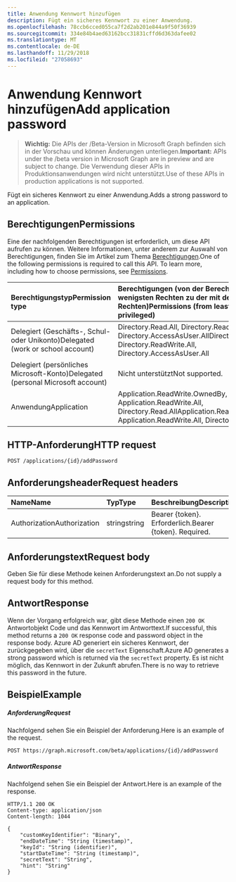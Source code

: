 ```yaml
---
title: Anwendung Kennwort hinzufügen
description: Fügt ein sicheres Kennwort zu einer Anwendung.
ms.openlocfilehash: 78ccb6cced055ca7f2d2ab201e844a9f50f36939
ms.sourcegitcommit: 334e84b4aed63162bcc31831cffd6d363dafee02
ms.translationtype: MT
ms.contentlocale: de-DE
ms.lasthandoff: 11/29/2018
ms.locfileid: "27058693"
---
```

# <a name="add-application-password"></a><span data-ttu-id="889ec-103">Anwendung Kennwort hinzufügen</span><span class="sxs-lookup"><span data-stu-id="889ec-103">Add application password</span></span>

> <span data-ttu-id="889ec-104">**Wichtig:** Die APIs der /Beta-Version in Microsoft Graph befinden sich in der Vorschau und können Änderungen unterliegen.</span><span class="sxs-lookup"><span data-stu-id="889ec-104">**Important:** APIs under the /beta version in Microsoft Graph are in preview and are subject to change.</span></span> <span data-ttu-id="889ec-105">Die Verwendung dieser APIs in Produktionsanwendungen wird nicht unterstützt.</span><span class="sxs-lookup"><span data-stu-id="889ec-105">Use of these APIs in production applications is not supported.</span></span>

<span data-ttu-id="889ec-106">Fügt ein sicheres Kennwort zu einer Anwendung.</span><span class="sxs-lookup"><span data-stu-id="889ec-106">Adds a strong password to an application.</span></span>

## <a name="permissions"></a><span data-ttu-id="889ec-107">Berechtigungen</span><span class="sxs-lookup"><span data-stu-id="889ec-107">Permissions</span></span>
<span data-ttu-id="889ec-p102">Eine der nachfolgenden Berechtigungen ist erforderlich, um diese API aufrufen zu können. Weitere Informationen, unter anderem zur Auswahl von Berechtigungen, finden Sie im Artikel zum Thema [Berechtigungen](/graph/permissions-reference).</span><span class="sxs-lookup"><span data-stu-id="889ec-p102">One of the following permissions is required to call this API. To learn more, including how to choose permissions, see [Permissions](/graph/permissions-reference).</span></span>

|<span data-ttu-id="889ec-110">Berechtigungstyp</span><span class="sxs-lookup"><span data-stu-id="889ec-110">Permission type</span></span>      | <span data-ttu-id="889ec-111">Berechtigungen (von der Berechtigung mit den wenigsten Rechten zu der mit den meisten Rechten)</span><span class="sxs-lookup"><span data-stu-id="889ec-111">Permissions (from least to most privileged)</span></span>              |
|:--------------------|:---------------------------------------------------------|
|<span data-ttu-id="889ec-112">Delegiert (Geschäfts-, Schul- oder Unikonto)</span><span class="sxs-lookup"><span data-stu-id="889ec-112">Delegated (work or school account)</span></span> | <span data-ttu-id="889ec-113">Directory.Read.All, Directory.ReadWrite.All, Directory.AccessAsUser.All</span><span class="sxs-lookup"><span data-stu-id="889ec-113">Directory.Read.All, Directory.ReadWrite.All, Directory.AccessAsUser.All</span></span>    |
|<span data-ttu-id="889ec-114">Delegiert (persönliches Microsoft-Konto)</span><span class="sxs-lookup"><span data-stu-id="889ec-114">Delegated (personal Microsoft account)</span></span> | <span data-ttu-id="889ec-115">Nicht unterstützt</span><span class="sxs-lookup"><span data-stu-id="889ec-115">Not supported.</span></span>    |
|<span data-ttu-id="889ec-116">Anwendung</span><span class="sxs-lookup"><span data-stu-id="889ec-116">Application</span></span> | <span data-ttu-id="889ec-117">Application.ReadWrite.OwnedBy, Application.ReadWrite.All, Directory.Read.All</span><span class="sxs-lookup"><span data-stu-id="889ec-117">Application.ReadWrite.OwnedBy, Application.ReadWrite.All, Directory.Read.All</span></span> |

## <a name="http-request"></a><span data-ttu-id="889ec-118">HTTP-Anforderung</span><span class="sxs-lookup"><span data-stu-id="889ec-118">HTTP request</span></span>
<!-- { "blockType": "ignored" } -->
```http
POST /applications/{id}/addPassword
```

## <a name="request-headers"></a><span data-ttu-id="889ec-119">Anforderungsheader</span><span class="sxs-lookup"><span data-stu-id="889ec-119">Request headers</span></span>
| <span data-ttu-id="889ec-120">Name</span><span class="sxs-lookup"><span data-stu-id="889ec-120">Name</span></span>       | <span data-ttu-id="889ec-121">Typ</span><span class="sxs-lookup"><span data-stu-id="889ec-121">Type</span></span> | <span data-ttu-id="889ec-122">Beschreibung</span><span class="sxs-lookup"><span data-stu-id="889ec-122">Description</span></span>|
|:-----------|:------|:----------|
| <span data-ttu-id="889ec-123">Authorization</span><span class="sxs-lookup"><span data-stu-id="889ec-123">Authorization</span></span>  | <span data-ttu-id="889ec-124">string</span><span class="sxs-lookup"><span data-stu-id="889ec-124">string</span></span>  | <span data-ttu-id="889ec-p103">Bearer {token}. Erforderlich.</span><span class="sxs-lookup"><span data-stu-id="889ec-p103">Bearer {token}. Required.</span></span>  |

## <a name="request-body"></a><span data-ttu-id="889ec-127">Anforderungstext</span><span class="sxs-lookup"><span data-stu-id="889ec-127">Request body</span></span>
<span data-ttu-id="889ec-128">Geben Sie für diese Methode keinen Anforderungstext an.</span><span class="sxs-lookup"><span data-stu-id="889ec-128">Do not supply a request body for this method.</span></span>

## <a name="response"></a><span data-ttu-id="889ec-129">Antwort</span><span class="sxs-lookup"><span data-stu-id="889ec-129">Response</span></span>

<span data-ttu-id="889ec-130">Wenn der Vorgang erfolgreich war, gibt diese Methode einen `200 OK` Antwortobjekt Code und das Kennwort im Antworttext.</span><span class="sxs-lookup"><span data-stu-id="889ec-130">If successful, this method returns a `200 OK` response code and password object in the response body.</span></span> <span data-ttu-id="889ec-131">Azure AD generiert ein sicheres Kennwort, der zurückgegeben wird, über die `secretText` Eigenschaft.</span><span class="sxs-lookup"><span data-stu-id="889ec-131">Azure AD generates a strong password which is returned via the `secretText` property.</span></span> <span data-ttu-id="889ec-132">Es ist nicht möglich, das Kennwort in der Zukunft abrufen.</span><span class="sxs-lookup"><span data-stu-id="889ec-132">There is no way to retrieve this password in the future.</span></span>

## <a name="example"></a><span data-ttu-id="889ec-133">Beispiel</span><span class="sxs-lookup"><span data-stu-id="889ec-133">Example</span></span>
##### <a name="request"></a><span data-ttu-id="889ec-134">Anforderung</span><span class="sxs-lookup"><span data-stu-id="889ec-134">Request</span></span>
<span data-ttu-id="889ec-135">Nachfolgend sehen Sie ein Beispiel der Anforderung.</span><span class="sxs-lookup"><span data-stu-id="889ec-135">Here is an example of the request.</span></span>

```http
POST https://graph.microsoft.com/beta/applications/{id}/addPassword
```
##### <a name="response"></a><span data-ttu-id="889ec-136">Antwort</span><span class="sxs-lookup"><span data-stu-id="889ec-136">Response</span></span>
<span data-ttu-id="889ec-137">Nachfolgend sehen Sie ein Beispiel der Antwort.</span><span class="sxs-lookup"><span data-stu-id="889ec-137">Here is an example of the response.</span></span>

```http
HTTP/1.1 200 OK
Content-type: application/json
Content-length: 1044

{
    "customKeyIdentifier": "Binary",
    "endDateTime": "String (timestamp)",
    "keyId": "String (identifier)",
    "startDateTime": "String (timestamp)",
    "secretText": "String",
    "hint": "String"
}
```
